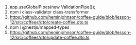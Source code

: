 1. app.useGlobalPipes(new ValidationPipe());
2. npm i class-validator class-transformer
3. https://github.com/heminjohnson/coffee-guide/blob/lesson-12/src/coffees/dto/create-coffee.dto.ts
4. npm i @nestjs/mapped-types
5. https://github.com/heminjohnson/coffee-guide/blob/lesson-12/src/coffees/dto/update-coffee.dto.ts
